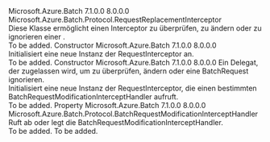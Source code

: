 <Type Name="RequestInterceptor" FullName="Microsoft.Azure.Batch.Protocol.RequestInterceptor">
  <TypeSignature Language="C#" Value="public class RequestInterceptor : Microsoft.Azure.Batch.Protocol.RequestReplacementInterceptor" />
  <TypeSignature Language="ILAsm" Value=".class public auto ansi beforefieldinit RequestInterceptor extends Microsoft.Azure.Batch.Protocol.RequestReplacementInterceptor" />
  <TypeSignature Language="DocId" Value="T:Microsoft.Azure.Batch.Protocol.RequestInterceptor" />
  <TypeSignature Language="VB.NET" Value="Public Class RequestInterceptor&#xA;Inherits RequestReplacementInterceptor" />
  <TypeSignature Language="F#" Value="type RequestInterceptor = class&#xA;    inherit RequestReplacementInterceptor" />
  <AssemblyInfo>
    <AssemblyName>Microsoft.Azure.Batch</AssemblyName>
    <AssemblyVersion>7.1.0.0</AssemblyVersion>
    <AssemblyVersion>8.0.0.0</AssemblyVersion>
  </AssemblyInfo>
  <Base>
    <BaseTypeName>Microsoft.Azure.Batch.Protocol.RequestReplacementInterceptor</BaseTypeName>
  </Base>
  <Interfaces />
  <Docs>
    <summary>
            Diese Klasse ermöglicht einen Interceptor zu überprüfen, zu ändern oder zu ignorieren einer <see cref="T:Microsoft.Azure.Batch.Protocol.IBatchRequest" />.
            </summary>
    <remarks>To be added.</remarks>
  </Docs>
  <Members>
    <Member MemberName=".ctor">
      <MemberSignature Language="C#" Value="public RequestInterceptor ();" />
      <MemberSignature Language="ILAsm" Value=".method public hidebysig specialname rtspecialname instance void .ctor() cil managed" />
      <MemberSignature Language="DocId" Value="M:Microsoft.Azure.Batch.Protocol.RequestInterceptor.#ctor" />
      <MemberSignature Language="VB.NET" Value="Public Sub New ()" />
      <MemberType>Constructor</MemberType>
      <AssemblyInfo>
        <AssemblyName>Microsoft.Azure.Batch</AssemblyName>
        <AssemblyVersion>7.1.0.0</AssemblyVersion>
        <AssemblyVersion>8.0.0.0</AssemblyVersion>
      </AssemblyInfo>
      <Parameters />
      <Docs>
        <summary>
            Initialisiert eine neue Instanz der RequestInterceptor an.
            </summary>
        <remarks>To be added.</remarks>
      </Docs>
    </Member>
    <Member MemberName=".ctor">
      <MemberSignature Language="C#" Value="public RequestInterceptor (Microsoft.Azure.Batch.Protocol.BatchRequestModificationInterceptHandler interceptor);" />
      <MemberSignature Language="ILAsm" Value=".method public hidebysig specialname rtspecialname instance void .ctor(class Microsoft.Azure.Batch.Protocol.BatchRequestModificationInterceptHandler interceptor) cil managed" />
      <MemberSignature Language="DocId" Value="M:Microsoft.Azure.Batch.Protocol.RequestInterceptor.#ctor(Microsoft.Azure.Batch.Protocol.BatchRequestModificationInterceptHandler)" />
      <MemberSignature Language="VB.NET" Value="Public Sub New (interceptor As BatchRequestModificationInterceptHandler)" />
      <MemberSignature Language="F#" Value="new Microsoft.Azure.Batch.Protocol.RequestInterceptor : Microsoft.Azure.Batch.Protocol.BatchRequestModificationInterceptHandler -&gt; Microsoft.Azure.Batch.Protocol.RequestInterceptor" Usage="new Microsoft.Azure.Batch.Protocol.RequestInterceptor interceptor" />
      <MemberType>Constructor</MemberType>
      <AssemblyInfo>
        <AssemblyName>Microsoft.Azure.Batch</AssemblyName>
        <AssemblyVersion>7.1.0.0</AssemblyVersion>
        <AssemblyVersion>8.0.0.0</AssemblyVersion>
      </AssemblyInfo>
      <Parameters>
        <Parameter Name="interceptor" Type="Microsoft.Azure.Batch.Protocol.BatchRequestModificationInterceptHandler" />
      </Parameters>
      <Docs>
        <param name="interceptor">Ein Delegat, der zugelassen wird, um zu überprüfen, ändern oder eine BatchRequest ignorieren.</param>
        <summary>
            Initialisiert eine neue Instanz der RequestInterceptor, die einen bestimmten BatchRequestModificationInterceptHandler aufruft.
            </summary>
        <remarks>To be added.</remarks>
      </Docs>
    </Member>
    <Member MemberName="ModificationInterceptHandler">
      <MemberSignature Language="C#" Value="public Microsoft.Azure.Batch.Protocol.BatchRequestModificationInterceptHandler ModificationInterceptHandler { get; set; }" />
      <MemberSignature Language="ILAsm" Value=".property instance class Microsoft.Azure.Batch.Protocol.BatchRequestModificationInterceptHandler ModificationInterceptHandler" />
      <MemberSignature Language="DocId" Value="P:Microsoft.Azure.Batch.Protocol.RequestInterceptor.ModificationInterceptHandler" />
      <MemberSignature Language="VB.NET" Value="Public Property ModificationInterceptHandler As BatchRequestModificationInterceptHandler" />
      <MemberSignature Language="F#" Value="member this.ModificationInterceptHandler : Microsoft.Azure.Batch.Protocol.BatchRequestModificationInterceptHandler with get, set" Usage="Microsoft.Azure.Batch.Protocol.RequestInterceptor.ModificationInterceptHandler" />
      <MemberType>Property</MemberType>
      <AssemblyInfo>
        <AssemblyName>Microsoft.Azure.Batch</AssemblyName>
        <AssemblyVersion>7.1.0.0</AssemblyVersion>
        <AssemblyVersion>8.0.0.0</AssemblyVersion>
      </AssemblyInfo>
      <ReturnValue>
        <ReturnType>Microsoft.Azure.Batch.Protocol.BatchRequestModificationInterceptHandler</ReturnType>
      </ReturnValue>
      <Docs>
        <summary>
            Ruft ab oder legt die BatchRequestModificationInterceptHandler.
            </summary>
        <value>To be added.</value>
        <remarks>To be added.</remarks>
      </Docs>
    </Member>
  </Members>
</Type>